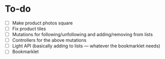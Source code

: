 # To-do

- [ ] Make product photos square
- [ ] Fix product tiles
- [ ] Mutations for following/unfollowing and adding/removing from lists
- [ ] Controllers for the above mutations
- [ ] Light API (basically adding to lists — whatever the bookmarklet needs)
- [ ] Bookmarklet

